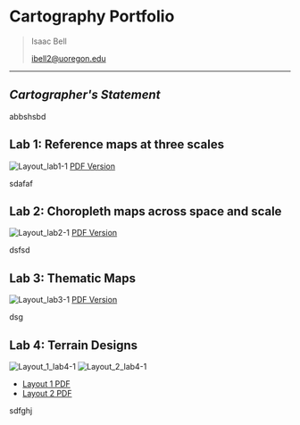 # Cartography Portfolio
> Isaac Bell
>
> ibell2@uoregon.edu

***

## *Cartographer's Statement*
abbshsbd
## Lab 1: Reference maps at three scales
![Layout_lab1-1](https://github.com/ibell13/393_carto/assets/122644517/75aa0cf6-e629-456e-a07d-527e7c736c91)
[PDF Version](./pdfs/Layout_lab1.pdf)


sdafaf
## Lab 2: Choropleth maps across space and scale
![Layout_lab2-1](https://github.com/ibell13/393_carto/assets/122644517/b3e15212-216d-4320-8bb2-2f2ba6531c0d)
[PDF Version](/pdfs/Layout_lab2.pdf)


dsfsd
## Lab 3: Thematic Maps
![Layout_lab3-1](https://github.com/ibell13/393_carto/assets/122644517/ad4edb4c-035b-4615-bc87-b9c2233724c2)
[PDF Version](/pdfs/Layout_lab3.pdf)


dsg
## Lab 4: Terrain Designs
![Layout_1_lab4-1](https://github.com/ibell13/393_carto/assets/122644517/f6834a89-2f1b-4de3-b09f-76ee2f75cec1)
![Layout_2_lab4-1](https://github.com/ibell13/393_carto/assets/122644517/4b1e2afa-d446-4069-bfd2-2056d2e7b977)

- [Layout 1 PDF](/pdfs/Layout_1_lab4.pdf)
- [Layout 2 PDF](/pdfs/Layout_2_lab4.pdf)

sdfghj
